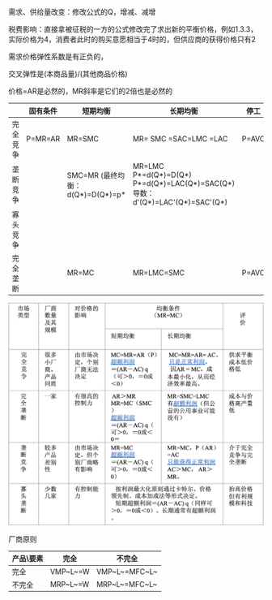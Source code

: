 需求、供给量改变：修改公式的Q，增减、减增

税费影响：直接拿被征税的一方的公式修改完了求出新的平衡价格，例如1.3.3，实际价格为4，消费者此时的购买意愿相当于4时的，但供应商的获得价格只有2

需求价格弹性系数是有正负的，

交叉弹性是(本商品量)/(其他商品价格)

价格=AR是必然的，MR斜率是它们的2倍也是必然的

|          | 固有条件 | 短期均衡                            | 长期均衡                                                     | 停工                                                   |
| -------- | -------- | ----------------------------------- | ------------------------------------------------------------ | ------------------------------------------------------------ |
| 完全竞争 | P=MR=AR | MR=SMC              | MR= SMC =SAC=LMC =LAC                                    | P=AVC                               |
| 垄断竞争 |          | SMC=MR (最终均衡：d(Q\*)=D(Q\*)=p\* | MR=LMC<br/>P\*=d(Q\*)=D(Q\*)<br/>P\*=d(Q\*)=LAC(Q\*)=SAC(Q\*)<br/>导数：d'(Q\*)=LAC'(Q\*)=SAC'(Q\*) |  |
| 寡头竞争 |          |                                     |                                                              |                                                              |
| 完全垄断 |   | MR=MC                             | MR=LMC=SMC                                                   | P=AVC                                              |

![](assets/image-20200604192516123.png)

厂商原则

| 产品\要素 | 完全     | 不完全        |
| --------- | -------- | ------------- |
| 完全      | VMP~L~=W | VMP~L~=MFC~L~ |
| 不完全    | MRP~L~=W | MRP~L~=MFC~L~ |

